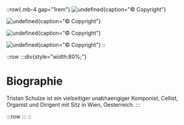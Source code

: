 ::row{.mb-4 gap="1rem"}
![undefined](/img/about/10987707_874286799285655_8564208899567487865_o.jpg){caption="© Copyright"}

![undefined](/img/about/KleinTristan_Baer.jpg){caption="© Copyright"}

![undefined](/img/about/Tristan_Schulze-2.jpg){caption="© Copyright"}

![undefined](/img/about/Tristan_Schulze-16.jpg){caption="© Copyright"}
::

::row
  :::div{style="width:80%;"}
  # Biographie
  
  Tristan Schulze ist ein vielseitiger unabhaengiger Komponist, Cellist, Organist und Dirigent mit Sitz in Wien, Oesterreich.
  :::

  :::row
  :::
::
